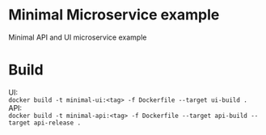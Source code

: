 # Minimal Microservice example

Minimal API and UI microservice example

# Build
UI:  
`docker build -t minimal-ui:<tag> -f Dockerfile --target ui-build .`  
API:  
`docker build -t minimal-api:<tag> -f Dockerfile --target api-build --target api-release .`  
